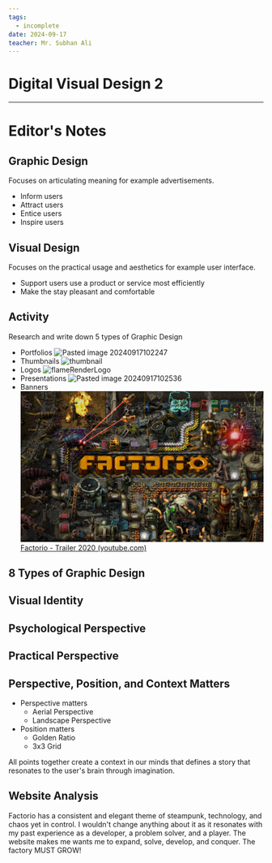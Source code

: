 ```yaml
---
tags:
  - incomplete
date: 2024-09-17
teacher: Mr. Subhan Ali
---
```

# Digital Visual Design 2

----------------------------------------------------------------
# Editor's Notes
## Graphic Design
Focuses on articulating meaning for example advertisements.
- Inform users
- Attract users
- Entice users
- Inspire users
## Visual Design
Focuses on the practical usage and aesthetics for example user interface.
- Support users use a product or service most efficiently
- Make the stay pleasant and comfortable
## Activity
Research and write down 5 types of Graphic Design
- Portfolios
![Pasted image 20240917102247](Pasted%20image%2020240917102247.png)
- Thumbnails
![thumbnail](thumbnail.png)
- Logos
![flameRenderLogo](flameRenderLogo.gif)
- Presentations
![Pasted image 20240917102536](Pasted%20image%2020240917102536.png)
- Banners
![Pasted image 20240917105519](Pasted%20image%2020240917105519.png)
[Factorio - Trailer 2020 (youtube.com)](https://www.youtube.com/watch?v=J8SBp4SyvLc)
## 8 Types of Graphic Design

## Visual Identity

## Psychological Perspective

## Practical Perspective

## Perspective, Position, and Context Matters
- Perspective matters
	- Aerial Perspective
	- Landscape Perspective
- Position matters
	- Golden Ratio
	- 3x3 Grid

All points together create a context in our minds that defines a story that resonates to the user's brain through imagination.
## Website Analysis
Factorio has a consistent and elegant theme of steampunk, technology, and chaos yet in control. I wouldn't change anything about it as it resonates with my past experience as a developer, a problem solver, and a player. The website makes me wants me to expand, solve, develop, and conquer. The factory MUST GROW!
